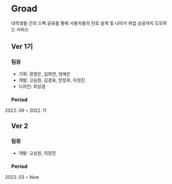 # Groad
대학생들 간의 스펙 공유를 통해 사용자들의 진로 설계 및 나아가 취업 성공까지 도모하는 서비스

## Ver 1기
### 팀원
- 기획: 권영은, 김희연, 양예은
- 개발: 고승원, 김경욱, 안정후, 이정진
- 디자인: 최성경

### Period
2022. 09 ~ 2022. 11

## Ver 2
### 팀원
- 개발: 고승원, 이정진

### Period
2022. 03 ~ Now
